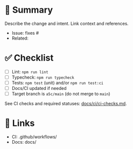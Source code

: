 # 🚀 Summary

Describe the change and intent. Link context and references.

- Issue: fixes #
- Related: 

# ✅ Checklist

- [ ] Lint: `npm run lint`
- [ ] Typecheck: `npm run typecheck`
- [ ] Tests: `npm test` (unit) and/or `npm run test:ci`
- [ ] Docs/CI updated if needed
- [ ] Target branch is `a5c/main` (do not merge to `main`)

See CI checks and required statuses: [docs/ci/ci-checks.md](../docs/ci/ci-checks.md).

# 🔗 Links

- CI: .github/workflows/
- Docs: docs/
